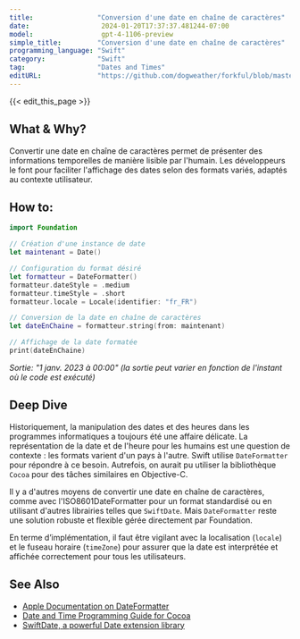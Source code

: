 ```yaml
---
title:                "Conversion d'une date en chaîne de caractères"
date:                  2024-01-20T17:37:37.481244-07:00
model:                 gpt-4-1106-preview
simple_title:         "Conversion d'une date en chaîne de caractères"
programming_language: "Swift"
category:             "Swift"
tag:                  "Dates and Times"
editURL:              "https://github.com/dogweather/forkful/blob/master/content/fr/swift/converting-a-date-into-a-string.md"
---
```


{{< edit_this_page >}}

## What & Why?
Convertir une date en chaîne de caractères permet de présenter des informations temporelles de manière lisible par l'humain. Les développeurs le font pour faciliter l'affichage des dates selon des formats variés, adaptés au contexte utilisateur.

## How to:
```Swift
import Foundation

// Création d'une instance de date
let maintenant = Date()

// Configuration du format désiré
let formatteur = DateFormatter()
formatteur.dateStyle = .medium
formatteur.timeStyle = .short
formatteur.locale = Locale(identifier: "fr_FR")

// Conversion de la date en chaîne de caractères
let dateEnChaine = formatteur.string(from: maintenant)

// Affichage de la date formatée
print(dateEnChaine)
```
*Sortie: "1 janv. 2023 à 00:00" (la sortie peut varier en fonction de l'instant où le code est exécuté)*

## Deep Dive
Historiquement, la manipulation des dates et des heures dans les programmes informatiques a toujours été une affaire délicate. La représentation de la date et de l'heure pour les humains est une question de contexte : les formats varient d'un pays à l'autre. Swift utilise `DateFormatter` pour répondre à ce besoin. Autrefois, on aurait pu utiliser la bibliothèque `Cocoa` pour des tâches similaires en Objective-C.

Il y a d'autres moyens de convertir une date en chaîne de caractères, comme avec l'ISO8601DateFormatter pour un format standardisé ou en utilisant d'autres librairies telles que `SwiftDate`. Mais `DateFormatter` reste une solution robuste et flexible gérée directement par Foundation.

En terme d’implémentation, il faut être vigilant avec la localisation (`locale`) et le fuseau horaire (`timeZone`) pour assurer que la date est interprétée et affichée correctement pour tous les utilisateurs.

## See Also
- [Apple Documentation on DateFormatter](https://developer.apple.com/documentation/foundation/dateformatter)
- [Date and Time Programming Guide for Cocoa](https://developer.apple.com/library/archive/documentation/Cocoa/Conceptual/DatesAndTimes/DatesAndTimes.html)
- [SwiftDate, a powerful Date extension library](https://github.com/malcommac/SwiftDate)